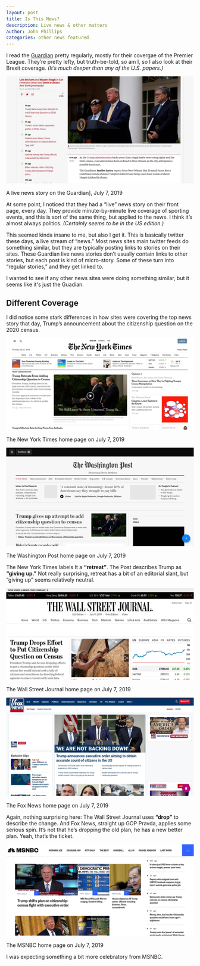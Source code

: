 ```yaml
---
layout: post
title: Is This News?
description: Live news & other matters
author: John Phillips
categories: other news featured
---
```


I read the [Guardian][guardian] pretty regularly, mostly for their covergae of the Premier League. They’re pretty lefty, but truth-be-told, so am I, so I also look at their Brexit coverage. *(It’s much deeper than any of the U.S. papers.)*

[guardian]: https://www.theguardian.com

<div class="">
   <img src="/img/news-now/guardian-live.jpg" alt="A live news story on the Guardian, July 7, 2019" class="full-width border">
   <p class="caption"> A live news story on the Guardian], July 7, 2019 </p>
</div>

<!--more--><a name="jump"></a>

At some point, I noticed that they had a “live” news story on their front page, every day. They provide minute-by-minute live coverage of sporting events, and this is sort of the same thing, but applied to the news. I think it’s almost always politics. *(Certainly seems to be in the US edition.)*

This seemed kinda insane to me, but also I get it. This is basically twitter these days, a live stream of “news.” Most news sites main twitter feeds do something similar, but they are typically posting links to stories on their sites. These Guardian live news stories don’t usually contain links to other stories, but each post is kind of micro-story. Some of these turn into “regular stories,” and they get linked to.

I wanted to see if any other news sites were doing something similar, but it seems like it's just the Guadian. 

## Different Coverage

I did notice some stark differences in how sites were covering the top news story that day, Trump’s announcement about the citizenship question on the 2020 census.

<div class="">
   <img src="/img/news-now/newyorktimes.jpg" alt="The New York Times home page on July 7, 2019 " class="full-width border">
   <p class="caption">The New York Times home page on July 7, 2019 </p>

   <img src="/img/news-now/washington-post.jpg" alt="The Washington Post home page on July 7, 2019" class="full-width border">
   <p class="caption">The Washington Post home page on July 7, 2019 </p>
</div>

The New York Times labels It a **“retreat”**. The Post describes Trump as **“giving up.”** Not really surprising, retreat has a bit of an editorial slant, but “giving up” seems relatively neutral.

<div class="">
   <img src="/img/news-now/wall-street-journal.jpg" alt="The Wall Street Journal home page on July 7, 2019 " class="full-width border">
   <p class="caption">The Wall Street Journal home page on July 7, 2019 </p>

   <img src="/img/news-now/fox-news.jpg" alt="The Fox News home page on July 7, 2019" class="full-width border">
   <p class="caption">The Fox News home page on July 7, 2019 </p>
</div>

Again, nothing surprising here: The Wall Street Journal uses **“drop”** to describe the change. And Fox News, straight up GOP Pravda, applies some serious spin. It’s not that he’s dropping the old plan, he has a new better plan. Yeah, that’s the ticket.

<div class="">
   <img src="/img/news-now/msnbc.jpg" alt="The MSNBC home page on July 7, 2019 " class="full-width border">
   <p class="caption">The MSNBC home page on July 7, 2019 </p>
</div>

I was expecting something a bit more celebratory from MSNBC.
